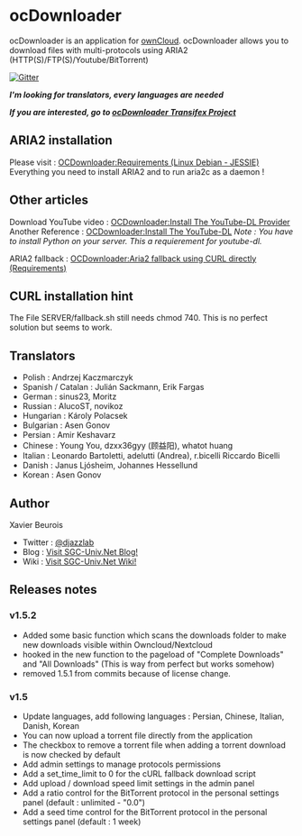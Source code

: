 # ocDownloader
ocDownloader is an application for [ownCloud](https://owncloud.org). ocDownloader allows you to download files with multi-protocols using ARIA2 (HTTP(S)/FTP(S)/Youtube/BitTorrent)

[![Gitter](https://badges.gitter.im/Join%20Chat.svg)](https://gitter.im/DjazzLab/ocdownloader?utm_source=badge&utm_medium=badge&utm_campaign=pr-badge)

***I'm looking for translators, every languages are needed***

***If you are interested, go to [ocDownloader Transifex Project](https://www.transifex.com/projects/p/ocdownloader)***

## ARIA2 installation
Please visit : [OCDownloader:Requirements (Linux Debian - JESSIE)](https://web.archive.org/web/20160912231334/https://wiki.sgc-univ.net/index.php/OCDownloader:Requirements_(Linux_Debian_-_JESSIE))
Everything you need to install ARIA2 and to run aria2c as a daemon !

## Other articles
Download YouTube video : [OCDownloader:Install The YouTube-DL Provider](https://wiki.sgc-univ.net/index.php/OCDownloader:Install_The_YouTube-DL_Provider)  
Another Reference : [OCDownloader:Install The YouTube-DL](https://rg3.github.io/youtube-dl/download.html)
*Note : You have to install Python on your server. This a requierement for youtube-dl.*  

ARIA2 fallback : [OCDownloader:Aria2 fallback using CURL directly (Requirements)](https://web.archive.org/web/20160912225929/https://wiki.sgc-univ.net/index.php/OCDownloader:Aria2_fallback_using_CURL_directly_(Requirements))

## CURL installation hint
The File SERVER/fallback.sh still needs chmod 740. This is no perfect solution but seems to work.

## Translators
- Polish : Andrzej Kaczmarczyk
- Spanish / Catalan : Julián Sackmann, Erik Fargas
- German : sinus23, Moritz
- Russian : AlucoST, novikoz
- Hungarian : Károly Polacsek
- Bulgarian : Asen Gonov
- Persian : Amir Keshavarz
- Chinese : Young You, dzxx36gyy (顾益阳), whatot huang
- Italian : Leonardo Bartoletti, adelutti (Andrea), r.bicelli Riccardo Bicelli
- Danish : Janus Ljósheim, Johannes Hessellund
- Korean : Asen Gonov

## Author
Xavier Beurois
- Twitter : [@djazzlab](https://twitter.com/djazzlab)
- Blog : [Visit SGC-Univ.Net Blog!](https://www.sgc-univ.net)
- Wiki : [Visit SGC-Univ.Net Wiki!](https://wiki.sgc-univ.net)

## Releases notes
### v1.5.2
- Added some basic function which scans the downloads folder to make new downloads visible within Owncloud/Nextcloud
- hooked in the new function to the pageload of "Complete Downloads" and "All Downloads" (This is way from perfect but works somehow)
- removed 1.5.1 from commits because of license change.
### v1.5
- Update languages, add following languages : Persian, Chinese, Italian, Danish, Korean
- You can now upload a torrent file directly from the application
- The checkbox to remove a torrent file when adding a torrent download is now checked by default
- Add admin settings to manage protocols permissions
- Add a set_time_limit to 0 for the cURL fallback download script
- Add upload / download speed limit settings in the admin panel
- Add a ratio control for the BitTorrent protocol in the personal settings panel (default : unlimited - "0.0")
- Add a seed time control for the BitTorrent protocol in the personal settings panel (default : 1 week)
